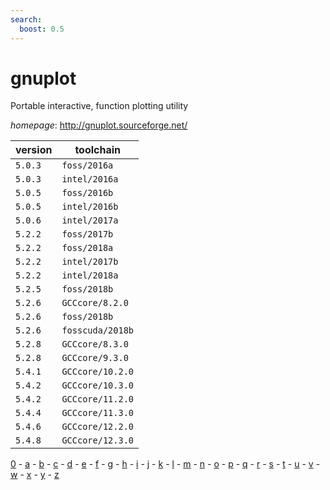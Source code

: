 ```yaml
---
search:
  boost: 0.5
---
```

# gnuplot

Portable interactive, function plotting utility

*homepage*: <http://gnuplot.sourceforge.net/>

version | toolchain
--------|----------
``5.0.3`` | ``foss/2016a``
``5.0.3`` | ``intel/2016a``
``5.0.5`` | ``foss/2016b``
``5.0.5`` | ``intel/2016b``
``5.0.6`` | ``intel/2017a``
``5.2.2`` | ``foss/2017b``
``5.2.2`` | ``foss/2018a``
``5.2.2`` | ``intel/2017b``
``5.2.2`` | ``intel/2018a``
``5.2.5`` | ``foss/2018b``
``5.2.6`` | ``GCCcore/8.2.0``
``5.2.6`` | ``foss/2018b``
``5.2.6`` | ``fosscuda/2018b``
``5.2.8`` | ``GCCcore/8.3.0``
``5.2.8`` | ``GCCcore/9.3.0``
``5.4.1`` | ``GCCcore/10.2.0``
``5.4.2`` | ``GCCcore/10.3.0``
``5.4.2`` | ``GCCcore/11.2.0``
``5.4.4`` | ``GCCcore/11.3.0``
``5.4.6`` | ``GCCcore/12.2.0``
``5.4.8`` | ``GCCcore/12.3.0``

[0](../0/index.md) - [a](../a/index.md) - [b](../b/index.md) - [c](../c/index.md) - [d](../d/index.md) - [e](../e/index.md) - [f](../f/index.md) - [g](../g/index.md) - [h](../h/index.md) - [i](../i/index.md) - [j](../j/index.md) - [k](../k/index.md) - [l](../l/index.md) - [m](../m/index.md) - [n](../n/index.md) - [o](../o/index.md) - [p](../p/index.md) - [q](../q/index.md) - [r](../r/index.md) - [s](../s/index.md) - [t](../t/index.md) - [u](../u/index.md) - [v](../v/index.md) - [w](../w/index.md) - [x](../x/index.md) - [y](../y/index.md) - [z](../z/index.md)

